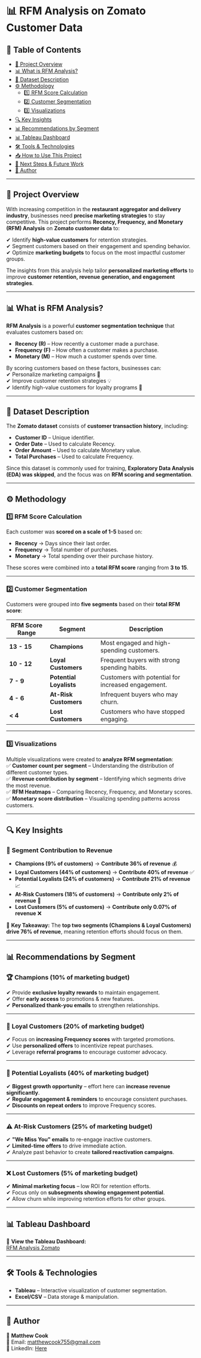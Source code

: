 # 📊 RFM Analysis on Zomato Customer Data  

## 📖 Table of Contents  
- [📌 Project Overview](#-project-overview)  
- [📊 What is RFM Analysis?](#-what-is-rfm-analysis)  
- [📂 Dataset Description](#-dataset-description)  
- [⚙️ Methodology](#️-methodology)  
  - [1️⃣ RFM Score Calculation](#1️⃣-rfm-score-calculation)  
  - [2️⃣ Customer Segmentation](#2️⃣-customer-segmentation)  
  - [3️⃣ Visualizations](#3️⃣-visualizations)  
- [🔍 Key Insights](#-key-insights)  
- [📊 Recommendations by Segment](#-recommendations-by-segment)  
- [📊 Tableau Dashboard](#-tableau-dashboard)  
- [🛠 Tools & Technologies](#-tools--technologies)  
- [📥 How to Use This Project](#-how-to-use-this-project)  
- [🔮 Next Steps & Future Work](#-next-steps--future-work)  
- [📄 Author](#-author)  

---

## 📌 Project Overview  
With increasing competition in the **restaurant aggregator and delivery industry**, businesses need **precise marketing strategies** to stay competitive. This project performs **Recency, Frequency, and Monetary (RFM) Analysis** on **Zomato customer data** to:  

✔ Identify **high-value customers** for retention strategies.  
✔ Segment customers based on their engagement and spending behavior.  
✔ Optimize **marketing budgets** to focus on the most impactful customer groups.  

The insights from this analysis help tailor **personalized marketing efforts** to improve **customer retention, revenue generation, and engagement strategies**.  

---

## 📊 What is RFM Analysis?  
**RFM Analysis** is a powerful **customer segmentation technique** that evaluates customers based on:  

- **Recency (R)** – How recently a customer made a purchase.  
- **Frequency (F)** – How often a customer makes a purchase.  
- **Monetary (M)** – How much a customer spends over time.  

By scoring customers based on these factors, businesses can:  
✔ Personalize marketing campaigns 🎯  
✔ Improve customer retention strategies 💡  
✔ Identify high-value customers for loyalty programs 👑  

---

## 📂 Dataset Description  
The **Zomato dataset** consists of **customer transaction history**, including:  
- **Customer ID** – Unique identifier.  
- **Order Date** – Used to calculate Recency.  
- **Order Amount** – Used to calculate Monetary value.  
- **Total Purchases** – Used to calculate Frequency.  

Since this dataset is commonly used for training, **Exploratory Data Analysis (EDA) was skipped**, and the focus was on **RFM scoring and segmentation**.  

---

## ⚙️ Methodology  

### 1️⃣ **RFM Score Calculation**  
Each customer was **scored on a scale of 1-5** based on:  
- **Recency** → Days since their last order.  
- **Frequency** → Total number of purchases.  
- **Monetary** → Total spending over their purchase history.  

These scores were combined into a **total RFM score** ranging from **3 to 15**.  

---

### 2️⃣ **Customer Segmentation**  
Customers were grouped into **five segments** based on their **total RFM score**:  

| **RFM Score Range** | **Segment**            | **Description** |
|---------------------|------------------------|----------------|
| **13 - 15**        | **Champions**          | Most engaged and high-spending customers. |
| **10 - 12**        | **Loyal Customers**     | Frequent buyers with strong spending habits. |
| **7 - 9**          | **Potential Loyalists** | Customers with potential for increased engagement. |
| **4 - 6**          | **At-Risk Customers**   | Infrequent buyers who may churn. |
| **< 4**           | **Lost Customers**      | Customers who have stopped engaging. |

---

### 3️⃣ **Visualizations**  
Multiple visualizations were created to **analyze RFM segmentation**:  
✅ **Customer count per segment** – Understanding the distribution of different customer types.  
✅ **Revenue contribution by segment** – Identifying which segments drive the most revenue.  
✅ **RFM Heatmaps** – Comparing Recency, Frequency, and Monetary scores.  
✅ **Monetary score distribution** – Visualizing spending patterns across customers.  

---

## 🔍 Key Insights  

### 📌 **Segment Contribution to Revenue**
- **Champions (9% of customers)** → **Contribute 36% of revenue** 💰  
- **Loyal Customers (44% of customers)** → **Contribute 40% of revenue** ✅  
- **Potential Loyalists (24% of customers)** → **Contribute 21% of revenue** 📈  
- **At-Risk Customers (18% of customers)** → **Contribute only 2% of revenue** 🚨  
- **Lost Customers (5% of customers)** → **Contribute only 0.07% of revenue** ❌  

🚀 **Key Takeaway:** The **top two segments (Champions & Loyal Customers) drive 76% of revenue**, meaning retention efforts should focus on them.  

---

## 📊 Recommendations by Segment  

### 🏆 **Champions (10% of marketing budget)**  
✔ Provide **exclusive loyalty rewards** to maintain engagement.  
✔ Offer **early access** to promotions & new features.  
✔ **Personalized thank-you emails** to strengthen relationships.  

---

### 💙 **Loyal Customers (20% of marketing budget)**  
✔ Focus on **increasing Frequency scores** with targeted promotions.  
✔ Use **personalized offers** to incentivize repeat purchases.  
✔ Leverage **referral programs** to encourage customer advocacy.  

---

### 🌟 **Potential Loyalists (40% of marketing budget)**  
✔ **Biggest growth opportunity** – effort here can **increase revenue significantly**.  
✔ **Regular engagement & reminders** to encourage consistent purchases.  
✔ **Discounts on repeat orders** to improve Frequency scores.  

---

### ⚠️ **At-Risk Customers (25% of marketing budget)**  
✔ **"We Miss You" emails** to re-engage inactive customers.  
✔ **Limited-time offers** to drive immediate action.  
✔ Analyze past behavior to create **tailored reactivation campaigns**.  

---

### ❌ **Lost Customers (5% of marketing budget)**  
✔ **Minimal marketing focus** – low ROI for retention efforts.  
✔ Focus only on **subsegments showing engagement potential**.  
✔ Allow churn while improving retention efforts for other groups.  

---

## 📊 Tableau Dashboard  
🔗 **View the Tableau Dashboard:**  
[RFM Analysis Zomato](https://public.tableau.com/app/profile/matthew.cook5582/viz/RFMZomato/Dashboard1)  

---

## 🛠 Tools & Technologies  
- **Tableau** – Interactive visualization of customer segmentation.  
- **Excel/CSV** – Data storage & manipulation.  
---
## 📄 Author  
👤 **Matthew Cook**  
📧 Email: matthewcook755@gmail.com  
🔗 LinkedIn: [Here](https://www.linkedin.com/in/matthew-cook-4a92627a/)  


